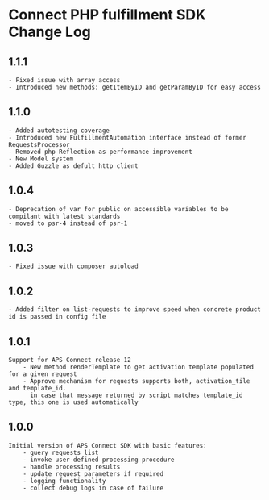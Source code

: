 # Connect PHP fulfillment SDK Change Log

## 1.1.1
    - Fixed issue with array access
    - Introduced new methods: getItemByID and getParamByID for easy access
    
## 1.1.0
    - Added autotesting coverage
    - Introduced new FulfillmentAutomation interface instead of former RequestsProcessor
    - Removed php Reflection as performance improvement
    - New Model system
    - Added Guzzle as defult http client
## 1.0.4
    - Deprecation of var for public on accessible variables to be compilant with latest standards
    - moved to psr-4 instead of psr-1
## 1.0.3
    - Fixed issue with composer autoload
## 1.0.2
    - Added filter on list-requests to improve speed when concrete product id is passed in config file
## 1.0.1
    Support for APS Connect release 12
        - New method renderTemplate to get activation template populated for a given request
        - Approve mechanism for requests supports both, activation_tile and template_id.
          in case that message returned by script matches template_id type, this one is used automatically

## 1.0.0
    Initial version of APS Connect SDK with basic features:
        - query requests list
        - invoke user-defined processing procedure
        - handle processing results
        - update request parameters if required
        - logging functionality
        - collect debug logs in case of failure
